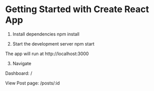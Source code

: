 # Getting Started with Create React App

1. Install dependencies
npm install

2. Start the development server
npm start

The app will run at http://localhost:3000

3. Navigate

Dashboard: /

View Post page: /posts/:id